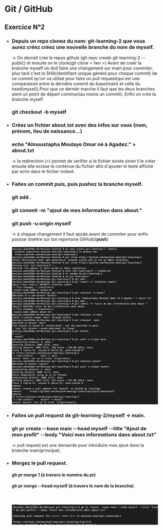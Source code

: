 # Git / GitHub
## Exercice N°2
- ### Depuis un repo clonez du nom: git-learning-2 que vous aurez créez créez une nouvelle branche du nom de myself.
  -> On devrait crée le repos github (gh repo create git-learning-2 --public) et ensuite on le clone(git clone < lien >).Avant de creer la branche myself on doit faire une changement sur main pour commiter, plus tard c'est le SHA(identifiant unique généré pour chaque commit) de ce commit qu'on va utilisé pour faire un pull request(qui est une comparaison entre la dernière commit du base(main) et celle du head(mysel)).Pour que ce dernièr marche il faut que les deux branches aient un point de départ commun(au moins un commit). Enfin on crée la branche myself    
  ### git checkout -b myself
- ### Créez un fichier about.txt avec des infos sur vous (nom, prénom, lieu de naissance...)
  ### echo "Almoustapha Moulaye Omar né à Agadez." > about.txt
  -> la redirection (>) permet de verifier si le fichier existe sinon il le créer ensuite elle ecrase le contenue du fichier afin d'ajouter
  le texte affiché par echo dans le fichier indexé.
- ### Faites un commit puis, puis pushez la branche myself.
  ### git add .
  ### git commit -m "ajout de mes information dans about."
  ### git push -u origin myself
  -> à chaque changement il faut ajouté avant de commiter pour enfin poussé (mettre sur ton repertoire GitHub)(<b>push</b>)<br><br>
  ![exercice2](exercice2.png)
- ### Faites un pull request de git-learning-2/myself -> main.
  ### gh pr create --base main --head myself --title "Ajout de mon profil" --body "Voici mes informations dans about.txt"
  -> pull request est une demande pour introduire mes ajout dans la branche main(principal).
- ### Mergez le pull request.
  #### gh pr merge 1 (à travers le numéro du pr)
  #### gh pr merge --head myself (à travers le nom de la branche)
  <br><br>
  ![pull request](pull_request.png)
